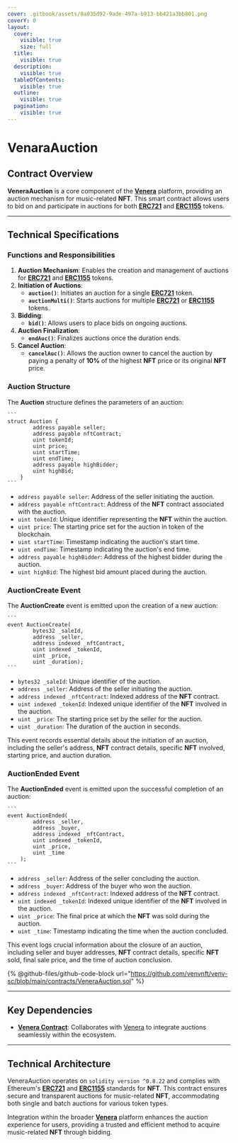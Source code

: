 ```yaml
---
cover: .gitbook/assets/0a035d92-9ade-497a-b913-bb421a3bb801.png
coverY: 0
layout:
  cover:
    visible: true
    size: full
  title:
    visible: true
  description:
    visible: true
  tableOfContents:
    visible: true
  outline:
    visible: true
  pagination:
    visible: true
---
```


# VenaraAuction

## Contract Overview

**VeneraAuction** is a core component of the [**Venera**](https://venvnft.github.io/venvpage) platform, providing an auction mechanism for music-related **NFT**. This smart contract allows users to bid on and participate in auctions for both  [**ERC721**](https://docs.openzeppelin.com/contracts/5.x/erc721) and [**ERC1155**](https://docs.openzeppelin.com/contracts/5.x/erc1155) tokens.

***

## Technical Specifications

### Functions and Responsibilities

1. **Auction Mechanism**: Enables the creation and management of auctions for  [**ERC721**](https://docs.openzeppelin.com/contracts/5.x/erc721) and [**ERC1155**](https://docs.openzeppelin.com/contracts/5.x/erc1155) tokens.
2. **Initiation of Auctions**:
   * **`auction()`**: Initiates an auction for a single [**ERC721**](https://docs.openzeppelin.com/contracts/5.x/erc721) token.
   * **`auctionMulti()`**: Starts auctions for multiple [**ERC721**](https://docs.openzeppelin.com/contracts/5.x/erc721) or [**ERC1155**](https://docs.openzeppelin.com/contracts/5.x/erc1155) tokens.
3. **Bidding**:
   * **`bid()`**: Allows users to place bids on ongoing auctions.
4. **Auction Finalization**:
   * **`endAuc()`**: Finalizes auctions once the duration ends.
5. **Cancel Auction**:
   * **`cancelAuc()`**: Allows the auction owner to cancel the auction by paying a penalty of **10%** of the highest **NFT** price or its original **NFT** price.

### Auction Structure

The **Auction** structure defines the parameters of an auction:

````solidity
```
struct Auction {
        address payable seller;
        address payable nftContract;
        uint tokenId;
        uint price;
        uint startTime;
        uint endTime;
        address payable highBidder;
        uint highBid;
    }
```
````

* `address payable seller`: Address of the seller initiating the auction.
* `address payable nftContract`: Address of the **NFT** contract associated with the auction.
* `uint tokenId`: Unique identifier representing the **NFT** within the auction.
* `uint price`: The starting price set for the auction in token of the blockchain.
* `uint startTime`: Timestamp indicating the auction's start time.
* `uint endTime`: Timestamp indicating the auction's end time.
* `address payable highBidder`: Address of the highest bidder during the auction.
* `uint highBid`: The highest bid amount placed during the auction.

### AuctionCreate Event

The **AuctionCreate** event is emitted upon the creation of a new auction:

````solidity
```
event AuctionCreate(
        bytes32 _saleId, 
        address _seller, 
        address indexed _nftContract, 
        uint indexed _tokenId, 
        uint _price, 
        uint _duration);
```
````

* `bytes32 _saleId`: Unique identifier of the auction.
* `address _seller`: Address of the seller initiating the auction.
* `address indexed _nftContract`: Indexed address of the **NFT** contract.
* `uint indexed _tokenId`: Indexed unique identifier of the **NFT** involved in the auction.
* `uint _price`: The starting price set by the seller for the auction.
* `uint _duration`: The duration of the auction in seconds.

This event records essential details about the initiation of an auction, including the seller's address, **NFT** contract details, specific **NFT** involved, starting price, and auction duration.

### AuctionEnded Event

The **AuctionEnded** event is emitted upon the successful completion of an auction:

````solidity
```
event AuctionEnded(
        address _seller,
        address _buyer,
        address indexed _nftContract,
        uint indexed _tokenId,
        uint _price,
        uint _time
    );
```
````

* `address _seller`: Address of the seller concluding the auction.
* `address _buyer`: Address of the buyer who won the auction.
* `address indexed _nftContract`: Indexed address of the **NFT** contract.
* `uint indexed _tokenId`: Indexed unique identifier of the **NFT** involved in the auction.
* `uint _price`: The final price at which the **NFT** was sold during the auction.
* `uint _time`: Timestamp indicating the time when the auction concluded.

This event logs crucial information about the closure of an auction, including seller and buyer addresses, **NFT** contract details, specific **NFT** sold, final sale price, and the time of auction conclusion.

{% @github-files/github-code-block url="https://github.com/venvnft/venv-sc/blob/main/contracts/VeneraAuction.sol" %}

***

## Key Dependencies

* [**Venera Contract**](venera.md): Collaborates with [Venera](venera.md) to integrate auctions seamlessly within the ecosystem.

***

## Technical Architecture

VeneraAuction operates on `solidity version ^0.8.22` and complies with Ethereum's [**ERC721**](https://docs.openzeppelin.com/contracts/5.x/erc721) and [**ERC1155**](https://docs.openzeppelin.com/contracts/5.x/erc1155) standards for **NFT**. This contract ensures secure and transparent auctions for music-related **NFT**, accommodating both single and batch auctions for various token types.

Integration within the broader [**Venera**](https://venvnft.github.io/venvpage) platform enhances the auction experience for users, providing a trusted and efficient method to acquire music-related **NFT** through bidding.
